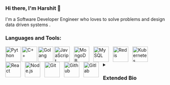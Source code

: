 ### Hi there, I'm Harshit 👋
I'm a Software Developer Engineer who loves to solve problems and design data driven systems .

<!--
**harshitsaini/harshitsaini** is a ✨ _special_ ✨ repository because its `README.md` (this file) appears on your GitHub profile.

Here are some ideas to get you started:

- 🔭 I’m currently working on ...
- 🌱 I’m currently learning ...
- 👯 I’m looking to collaborate on ...
- 🤔 I’m looking for help with ...
- 💬 Ask me about ...
- 📫 How to reach me: ...
- 😄 Pronouns: ...
- ⚡ Fun fact: ...
-->

### Languages and Tools:
<img align="left" alt="Python" width="48px" src="https://cdn.jsdelivr.net/gh/devicons/devicon/icons/python/python-original.svg" />
<img align="left" alt="C++" width="48px" src="https://cdn.jsdelivr.net/gh/devicons/devicon/icons/cplusplus/cplusplus-original.svg" />
<img align="left" alt="Golang" width="48px" src="https://cdn.jsdelivr.net/gh/devicons/devicon/icons/go/go-original-wordmark.svg" />
<img align="left" alt="JavaScript" width="48px" src="https://cdn.jsdelivr.net/gh/devicons/devicon/icons/javascript/javascript-original.svg" style="padding-right:10px;" />
<img align="left" alt="MongoDB" width="48px" src="https://cdn.jsdelivr.net/gh/devicons/devicon/icons/mongodb/mongodb-original.svg" style="padding-right:10px;" />
<img align="left" alt="MySQL" width="48px" src="https://cdn.jsdelivr.net/gh/devicons/devicon/icons/mysql/mysql-original.svg" style="padding-right:10px;" />
<img align="left" alt="Redis" width="48px" src="https://cdn.jsdelivr.net/gh/devicons/devicon/icons/redis/redis-original.svg" style="padding-right:10px;" />
<img align="left" alt="Kubernetes" width="48px" src="https://cdn.jsdelivr.net/gh/devicons/devicon/icons/kubernetes/kubernetes-plain.svg" style="padding-right:10px;" />
<img align="left" alt="React" width="48px" src="https://cdn.jsdelivr.net/gh/devicons/devicon/icons/react/react-original.svg" style="padding-right:10px;" />
<img align="left" alt="Node.js" width="48px" src="https://cdn.jsdelivr.net/gh/devicons/devicon/icons/nodejs/nodejs-original.svg" style="padding-right:10px;" />
<img align="left" alt="Git" width="48px" src="https://cdn.jsdelivr.net/gh/devicons/devicon/icons/git/git-original.svg" style="padding-right:10px;" />
<img align="left" alt="Github" width="48px" src="https://cdn.jsdelivr.net/gh/devicons/devicon/icons/gitlab/gitlab-original.svg" style="padding-right:10px;" />
<img align="left" alt="Gitlab" width="48px" src="https://cdn.jsdelivr.net/gh/devicons/devicon/icons/github/github-original.svg" style="padding-right:10px;" />

<br><br>
<details>
  <summary><h3>Extended Bio</h3></summary>
    I am a computer scientist and an software engineer who loves to design data driven solutions and develop high performance software. I started my programming journey in 2008 using QBasic and Logo. Following years of school days I wrote small software programs in C and html to develop patterns, calculators and web pages. From 2010 till 2016, I developed multiple software applications using Netbeans IDE, Java, Javascript, HTML, C/C++. In year 2014 I develped interest in applied mathematics and advanced statistics and started to use C/C++ and python to develop solutions related to Approximation algorithms and Aritificial intelligence. This led me to pursue full time jobs as a Software Developer Engineer with Machine learning specialization. Since 2016 I have worked intensively in field of machine learnining egnineering and AI research.
<br/><br/>
Though my primary focus has been on tech stacks related to backend engineering, I have assumed multiple roles and worked in multiple domains including Machine Learning, Data Engineering, DevOps and Front-end developement. These days my focus areas include designing high performance apps and latency optimization. I love to dissect and analyze internals of software components and carve out ways to improve latency and usability. In future I plan to devote my focus to analyzing internals of node.js, Python, database engines and linux kernel performance tuning.
<br/><br/>
Feel free to reach out to me at <a class="text-blue-800" href="mailto: harshitsaini15@gmail.com">harshitsaini15@gmail.com </a>

</details>

